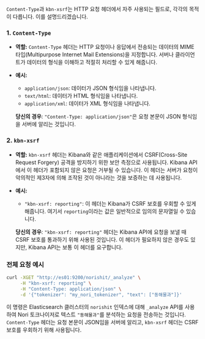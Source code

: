 `Content-Type`과 `kbn-xsrf`는 HTTP 요청 헤더에서 자주 사용되는 필드로, 각각의 목적이 다릅니다. 이를 설명드리겠습니다.

### 1. **`Content-Type`**

- **역할:** `Content-Type` 헤더는 HTTP 요청이나 응답에서 전송되는 데이터의 MIME 타입(Multipurpose Internet Mail Extensions)을 지정합니다. 서버나 클라이언트가 데이터의 형식을 이해하고 적절히 처리할 수 있게 해줍니다.
- **예시:**

  - `application/json`: 데이터가 JSON 형식임을 나타냅니다.
  - `text/html`: 데이터가 HTML 형식임을 나타냅니다.
  - `application/xml`: 데이터가 XML 형식임을 나타냅니다.

  **당신의 경우**: `"Content-Type: application/json"`은 요청 본문이 JSON 형식임을 서버에 알리는 것입니다.

### 2. **`kbn-xsrf`**

- **역할:** `kbn-xsrf` 헤더는 Kibana와 같은 애플리케이션에서 CSRF(Cross-Site Request Forgery) 공격을 방지하기 위한 보안 측정으로 사용됩니다. Kibana API에서 이 헤더가 포함되지 않은 요청은 거부될 수 있습니다. 이 헤더는 서버가 요청이 악의적인 제3자에 의해 조작된 것이 아니라는 것을 보증하는 데 사용됩니다.
- **예시:**

  - `"kbn-xsrf: reporting"`: 이 헤더는 Kibana가 CSRF 보호를 우회할 수 있게 해줍니다. 여기서 `reporting`이라는 값은 일반적으로 임의의 문자열일 수 있습니다.

  **당신의 경우**: `"kbn-xsrf: reporting"` 헤더는 Kibana API에 요청을 보낼 때 CSRF 보호를 통과하기 위해 사용된 것입니다. 이 헤더가 필요하지 않은 경우도 있지만, Kibana API는 보통 이 헤더를 요구합니다.

### 전체 요청 예시

```bash
curl -XGET "http://es01:9200/norishit/_analyze" \
     -H "kbn-xsrf: reporting" \
     -H "Content-Type: application/json" \
     -d '{"tokenizer": "my_nori_tokenizer", "text": ["동해물과"]}'
```

이 명령은 Elasticsearch 클러스터의 `norishit` 인덱스에 대해 `_analyze` API를 사용하여 Nori 토크나이저로 텍스트 `"동해물과"`를 분석하는 요청을 전송하는 것입니다. `Content-Type` 헤더는 요청 본문이 JSON임을 서버에 알리고, `kbn-xsrf` 헤더는 CSRF 보호를 우회하기 위해 사용됩니다.
